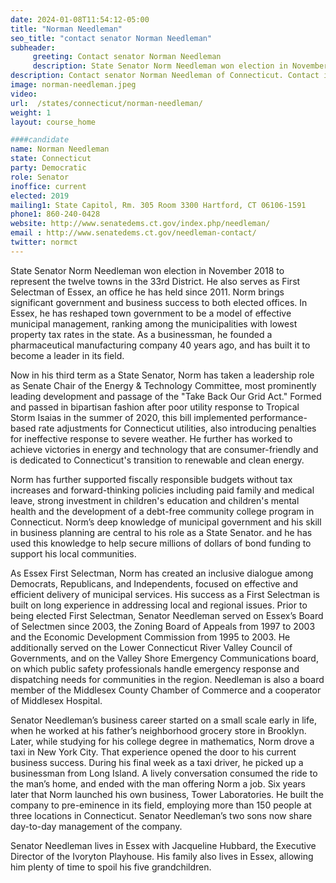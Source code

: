 ```yaml
---
date: 2024-01-08T11:54:12-05:00
title: "Norman Needleman"
seo_title: "contact senator Norman Needleman"
subheader:
     greeting: Contact senator Norman Needleman
     description: State Senator Norm Needleman won election in November 2018 to represent the twelve towns in the 33rd District. He also serves as First Selectman of Essex, an office he has held since 2011. Norm brings significant government and business success to both elected offices.
description: Contact senator Norman Needleman of Connecticut. Contact information for Norman Needleman includes email address, phone number, and mailing address.
image: norman-needleman.jpeg
video:
url:  /states/connecticut/norman-needleman/
weight: 1
layout: course_home

####candidate
name: Norman Needleman
state: Connecticut
party: Democratic
role: Senator
inoffice: current
elected: 2019
mailing1: State Capitol, Rm. 305 Room 3300 Hartford, CT 06106-1591
phone1: 860-240-0428
website: http://www.senatedems.ct.gov/index.php/needleman/
email : http://www.senatedems.ct.gov/needleman-contact/
twitter: normct
---
```


State Senator Norm Needleman won election in November 2018 to represent the twelve towns in the 33rd District. He also serves as First Selectman of Essex, an office he has held since 2011. Norm brings significant government and business success to both elected offices. In Essex, he has reshaped town government to be a model of effective municipal management, ranking among the municipalities with lowest property tax rates in the state. As a businessman, he founded a pharmaceutical manufacturing company 40 years ago, and has built it to become a leader in its field.

Now in his third term as a State Senator, Norm has taken a leadership role as Senate Chair of the Energy & Technology Committee, most prominently leading development and passage of the "Take Back Our Grid Act." Formed and passed in bipartisan fashion after poor utility response to Tropical Storm Isaias in the summer of 2020, this bill implemented performance-based rate adjustments for Connecticut utilities, also introducing penalties for ineffective response to severe weather. He further has worked to achieve victories in energy and technology that are consumer-friendly and is dedicated to Connecticut's transition to renewable and clean energy.

Norm has further supported fiscally responsible budgets without tax increases and forward-thinking policies including paid family and medical leave, strong investment in children's education and children's mental health and the development of a debt-free community college program in Connecticut. Norm’s deep knowledge of municipal government and his skill in business planning are central to his role as a State Senator. and he has used this knowledge to help secure millions of dollars of bond funding to support his local communities.

As Essex First Selectman, Norm has created an inclusive dialogue among Democrats, Republicans, and Independents, focused on effective and efficient delivery of municipal services. His success as a First Selectman is built on long experience in addressing local and regional issues. Prior to being elected First Selectman, Senator Needleman served on Essex’s Board of Selectmen since 2003, the Zoning Board of Appeals from 1997 to 2003 and the Economic Development Commission from 1995 to 2003. He additionally served on the Lower Connecticut River Valley Council of Governments, and on the Valley Shore Emergency Communications board, on which public safety professionals handle emergency response and dispatching needs for communities in the region. Needleman is also a board member of the Middlesex County Chamber of Commerce and a cooperator of Middlesex Hospital.

Senator Needleman’s business career started on a small scale early in life, when he worked at his father’s neighborhood grocery store in Brooklyn. Later, while studying for his college degree in mathematics, Norm drove a taxi in New York City. That experience opened the door to his current business success. During his final week as a taxi driver, he picked up a businessman from Long Island. A lively conversation consumed the ride to the man’s home, and ended with the man offering Norm a job. Six years later that Norm launched his own business, Tower Laboratories. He built the company to pre-eminence in its field, employing more than 150 people at three locations in Connecticut. Senator Needleman’s two sons now share day-to-day management of the company.

Senator Needleman lives in Essex with Jacqueline Hubbard, the Executive Director of the Ivoryton Playhouse. His family also lives in Essex, allowing him plenty of time to spoil his five grandchildren.
